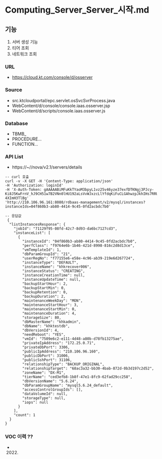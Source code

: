 # Computing_Server_Server_시작.md

## 기능
1. 서버 생성 기능
2. 티어 조회
3. 네트워크 조회

### URL
- https://cloud.kt.com/console/d/osserver

### Source
- src.ktcloudportal/epc.servlet.osSvcSvrProcess.java
- WebContent/d/console/console.iaas.osserver.jsp
- WebContent/d/scripts/console.iaas.osserver.js

### Database
- TBMB_
- PROCEDURE...
- FUNCTION...

### API List
- https://~//nova/v2.1/servers/details

```
-- curl 호출
curl -v -X GET -H 'Content-Type: application/json' 
-H 'Authorization: loginId' 
-H 'X-Auth-Token: gAAAAABiMFuKkTYaoM3bpyL1vz25v46yze37exfDTKNgj3PJcy-Ki8J5KwFrnV_hJ9CH51w7B2VNn0lHU192aLsVvWJxzcLlYfdqKiFuCLGAhwzpJkhIHs7RRUtv0eaeEuNqsmb25QRnt228s4lNpzJiKJu7JZeyzc9pWi48m_BW-4XImH3TlBg' 
'http://210.106.96.161:8080/rdbaas-management/v2/mysql/instances?instanceIds=04f860b3-ab80-4414-9c45-0fd2acbdc7b0'

-- 응답값
 {
  "listInstancesResponse": {
    "jobId": "71129f95-08fd-42c7-8d93-da6bc7127cd3",
    "instanceList": [
      {
        "instanceId": "04f860b3-ab80-4414-9c45-0fd2acbdc7b0",
        "perfClass": "f9764e6b-1b46-421d-8998-816c2d8d13ce",
        "vmTemplateId": 1,
        "dbParamGroupId": "21",
        "userRegNo": "f77155e6-e58e-4c96-ab39-219e6d267724",
        "instanceType": "DEFAULT",
        "instanceName": "khkrecover006",
        "instanceStatus": "CREATING",
        "instanceCreationTime": null,
        "instanceUpdateTime": null,
        "backupStartHour": 2,
        "backupStartMin": 0,
        "backupRetention": 0,
        "backupDuration": 2,
        "maintenanceWeekDay": "MON",
        "maintenanceStartHour": 3,
        "maintenanceStartMin": 0,
        "maintenanceDuration": 4,
        "storageSize": 80,
        "dbMasterName": "khkadmin",
        "dbName": "khktestdb",
        "dbVersionId": 4,
        "needReboot": "YES",
        "vmId": "7509e6c2-e111-4d48-a80b-d78fb13275ae",
        "privateIpAddress": "172.25.0.71",
        "privateDbPort": 3306,
        "publicIpAddress": "210.106.96.160",
        "publicDbPort": 31006,
        "publicSshPort": 31106,
        "relationshipType": "BACKUP_ORIGINAL",
        "relationshipTarget": "68ac3a32-bb30-4bab-872d-0b3d197c2d52",
        "zoneName": "DX-M1",
        "tierName": "ced3efb8-1b8f-47e1-8fc9-62fad29cc258",
        "dbVersionName": "5.6.24",
        "dbParamGroupName": "mysql5.6.24_default",
        "accessControlGroupIds": [],
        "dataVolumeId": null,
        "storageType": null,
        "iops": null
      }
    ],
    "count": 1
  }
}  
```

### VOC 이력 ??
- 2022.